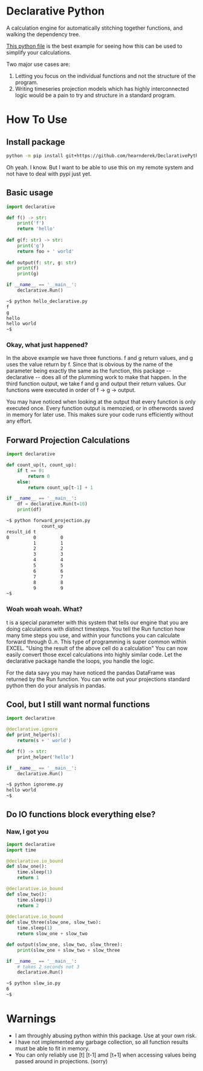 # Declarative Python

A calculation engine for automatically stitching together functions, and walking the dependency tree.

[This python file](https://github.com/hearnderek/DeclarativePython/blob/master/tests/home_economics.py) is the best example for seeing how this can be used to simplify your calculations.

Two major use cases are:
  1. Letting you focus on the individual functions and not the structure of the program.
  2. Writing timeseries projection models which has highly interconnected logic would be a pain to try and structure in a standard program.



# How To Use

## Install package
``` bash
python -m pip install git+https://github.com/hearnderek/DeclarativePython.
```
Oh yeah. I know. But I want to be able to use this on my remote system and not have to deal with pypi just yet.

## Basic usage

``` python
import declarative

def f() -> str:
    print('f')
    return 'hello'
    
def g(f: str) -> str:
    print('g')
    return foo + ' world'
    
def output(f: str, g: str)
    print(f)
    print(g)

if __name__ == '__main__':
    declarative.Run()
```

``` sh
~$ python hello_declarative.py
f
g
hello
hello world
~$ 
```

### Okay, what just happened? 
In the above example we have three functions. f and g return values, and g uses the value return by f. Since that is obvious by the name of the parameter being exactly the same as the function, this package -- declarative -- does all of the plumming work to make that happen. In the third function output, we take f and g and output their return values. Our functions were executed in order of f -> g -> output.

You may have noticed when looking at the output that every function is only executed once. Every function output is memozied, or in otherwords saved in memory for later use. This makes sure your code runs efficiently without any effort.

## Forward Projection Calculations


``` python
import declarative

def count_up(t, count_up):
    if t == 0:
        return 0
    else:
        return count_up[t-1] + 1

if __name__ == '__main__':
    df = declarative.Run(t=10)
    print(df)
```

``` bash
~$ python forward_projection.py
             count_up
result_id t
0         0         0
          1         1
          2         2
          3         3
          4         4
          5         5
          6         6
          7         7
          8         8
          9         9
~$  
```

### Woah woah woah. What?
t is a special parameter with this system that tells our engine that you are doing calculations with distinct timesteps. You tell the Run function how many time steps you use, and within your functions you can calculate forward through 0..n. This type of programming is super common within EXCEL. "Using the result of the above cell do a calculation" You can now easily convert those excel calculations into highly similar code. Let the declarative package handle the loops, you handle the logic.

For the data savy you may have noticed the pandas DataFrame was returned by the Run function. You can write out your projections standard python then do your analysis in pandas.

## Cool, but I still want normal functions

``` python
import declarative

@declarative.ignore
def print_helper(s):
    return(s + ' world')

def f() -> str:
    print_helper('hello')

if __name__ == '__main__':
    declarative.Run()
```
``` bash
~$ python ignoreme.py
hello world
~$
```

## Do IO functions block everything else?
### Naw, I got you
``` python
import declarative
import time

@declarative.io_bound
def slow_one():
    time.sleep(1)
    return 1

@declarative.io_bound
def slow_two():
    time.sleep(1)
    return 2
    
@declarative.io_bound
def slow_three(slow_one, slow_two):
    time.sleep(1)
    return slow_one + slow_two

def output(slow_one, slow_two, slow_three):
    print(slow_one + slow_two + slow_three

if __name__ == '__main__':
    # takes 2 seconds not 3
    declarative.Run()
```
``` bash
~$ python slow_io.py
6
~$
```

# Warnings

- I am throughly abusing python within this package. Use at your own risk.
- I have not implemented any garbage collection, so all function results must be able to fit in memory.
- You can only reliably use [t] [t-1] amd [t+1] when accessing values being passed around in projections. (sorry)
